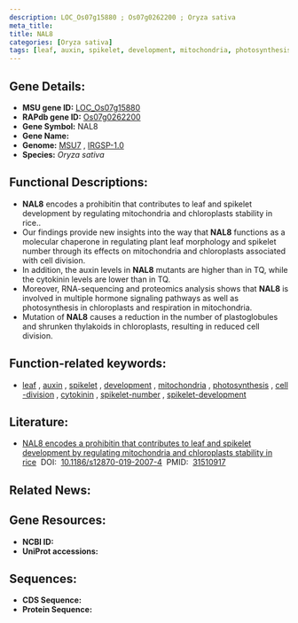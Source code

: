 ```yaml
---
description: LOC_Os07g15880 ; Os07g0262200 ; Oryza sativa
meta_title:
title: NAL8
categories: [Oryza sativa]
tags: [leaf, auxin, spikelet, development, mitochondria, photosynthesis, cell division, cytokinin, spikelet number, spikelet development]
---
```


## Gene Details:
- **MSU gene ID:** [LOC_Os07g15880](http://rice.uga.edu/cgi-bin/ORF_infopage.cgi?orf=LOC_Os07g15880)  
- **RAPdb gene ID:** [Os07g0262200](https://rapdb.dna.affrc.go.jp/locus/?name=Os07g0262200)  
- **Gene Symbol:** NAL8
- **Gene Name:**
- **Genome:**  [MSU7](http://rice.uga.edu/)&nbsp;,&nbsp;[IRGSP-1.0](https://rapdb.dna.affrc.go.jp/download/irgsp1.html)
- **Species:** *Oryza sativa*

## Functional Descriptions:
   - **NAL8** encodes a prohibitin that contributes to leaf and spikelet development by regulating mitochondria and chloroplasts stability in rice..
   - Our findings provide new insights into the way that **NAL8** functions as a molecular chaperone in regulating plant leaf morphology and spikelet number through its effects on mitochondria and chloroplasts associated with cell division.
   - In addition, the auxin levels in **NAL8** mutants are higher than in TQ, while the cytokinin levels are lower than in TQ.
   - Moreover, RNA-sequencing and proteomics analysis shows that **NAL8** is involved in multiple hormone signaling pathways as well as photosynthesis in chloroplasts and respiration in mitochondria.
   - Mutation of **NAL8** causes a reduction in the number of plastoglobules and shrunken thylakoids in chloroplasts, resulting in reduced cell division.

## Function-related keywords:
   - [leaf](/tags/leaf/)&nbsp;,&nbsp;[auxin](/tags/auxin/)&nbsp;,&nbsp;[spikelet](/tags/spikelet/)&nbsp;,&nbsp;[development](/tags/development/)&nbsp;,&nbsp;[mitochondria](/tags/mitochondria/)&nbsp;,&nbsp;[photosynthesis](/tags/photosynthesis/)&nbsp;,&nbsp;[cell-division](/tags/cell-division/)&nbsp;,&nbsp;[cytokinin](/tags/cytokinin/)&nbsp;,&nbsp;[spikelet-number](/tags/spikelet-number/)&nbsp;,&nbsp;[spikelet-development](/tags/spikelet-development/)

## Literature:
   - [NAL8 encodes a prohibitin that contributes to leaf and spikelet development by regulating mitochondria and chloroplasts stability in rice](https://www.doi.org/10.1186/s12870-019-2007-4)&nbsp;&nbsp;DOI:&nbsp;&nbsp;[10.1186/s12870-019-2007-4](https://www.doi.org/10.1186/s12870-019-2007-4)&nbsp;&nbsp;PMID:&nbsp;&nbsp;[31510917](https://pubmed.ncbi.nlm.nih.gov/31510917/)

## Related News:

## Gene Resources:
- **NCBI ID:**  []()
- **UniProt accessions:** [](https://www.uniprot.org/uniprotkb//entry)

## Sequences:
- **CDS Sequence:**
- **Protein Sequence:**

